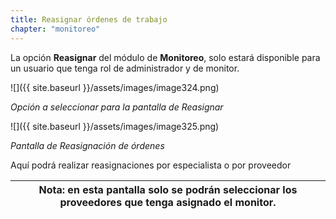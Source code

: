 ```yaml
---
title: Reasignar órdenes de trabajo
chapter: "monitoreo"
---
```


La opción **Reasignar** del módulo de **Monitoreo**, solo estará disponible para un usuario que tenga rol de administrador y de monitor.

![]({{ site.baseurl }}/assets/images/image324.png)

_Opción a seleccionar para la pantalla de Reasignar_

![]({{ site.baseurl }}/assets/images/image325.png)

_Pantalla de Reasignación de órdenes_

Aquí podrá realizar reasignaciones por especialista o por proveedor

| **Nota:** en esta pantalla solo se podrán seleccionar los proveedores que tenga asignado el monitor. |
| --- |
